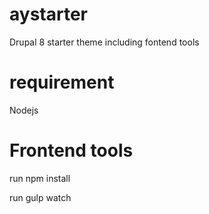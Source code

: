 # aystarter
Drupal 8 starter theme including fontend tools

# requirement
Nodejs

# Frontend tools
run
npm install

run 
gulp watch
